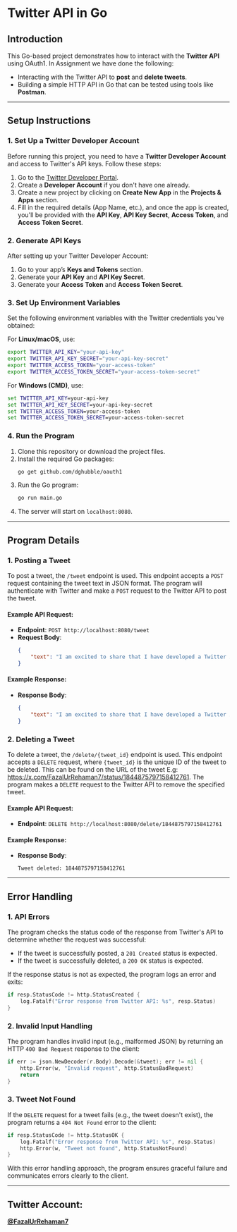 # Twitter API in Go

## Introduction

This Go-based project demonstrates how to interact with the **Twitter API** using OAuth1. In Assignment we have done the following:
- Interacting with the Twitter API to **post** and **delete tweets**.
- Building a simple HTTP API in Go that can be tested using tools like **Postman**.

---

## Setup Instructions

### 1. Set Up a Twitter Developer Account

Before running this project, you need to have a **Twitter Developer Account** and access to Twitter's API keys. Follow these steps:

1. Go to the [Twitter Developer Portal](https://developer.twitter.com/).
2. Create a **Developer Account** if you don't have one already.
3. Create a new project by clicking on **Create New App** in the **Projects & Apps** section.
4. Fill in the required details (App Name, etc.), and once the app is created, you'll be provided with the **API Key**, **API Key Secret**, **Access Token**, and **Access Token Secret**.

### 2. Generate API Keys

After setting up your Twitter Developer Account:

1. Go to your app’s **Keys and Tokens** section.
2. Generate your **API Key** and **API Key Secret**.
3. Generate your **Access Token** and **Access Token Secret**.

### 3. Set Up Environment Variables

Set the following environment variables with the Twitter credentials you've obtained:

For **Linux/macOS**, use:
```bash
export TWITTER_API_KEY="your-api-key"
export TWITTER_API_KEY_SECRET="your-api-key-secret"
export TWITTER_ACCESS_TOKEN="your-access-token"
export TWITTER_ACCESS_TOKEN_SECRET="your-access-token-secret"
```
For **Windows (CMD)**, use:
```cmd
set TWITTER_API_KEY=your-api-key
set TWITTER_API_KEY_SECRET=your-api-key-secret
set TWITTER_ACCESS_TOKEN=your-access-token
set TWITTER_ACCESS_TOKEN_SECRET=your-access-token-secret
```

### 4. Run the Program

1. Clone this repository or download the project files.
2. Install the required Go packages:
   ```bash
   go get github.com/dghubble/oauth1
   ```
3. Run the Go program:
   ```bash
   go run main.go
   ```
4. The server will start on `localhost:8080`.

---

## Program Details

### 1. Posting a Tweet

To post a tweet, the `/tweet` endpoint is used. This endpoint accepts a `POST` request containing the tweet text in JSON format. The program will authenticate with Twitter and make a `POST` request to the Twitter API to post the tweet.

#### Example API Request:

- **Endpoint**: `POST http://localhost:8080/tweet`
- **Request Body**:
  ```json
  {
      "text": "I am excited to share that I have developed a Twitter API in Go!"
  }
  ```

#### Example Response:

- **Response Body**:
  ```json
  {
      "text": "I am excited to share that I have developed a Twitter API in Go!"
  }
  ```

### 2. Deleting a Tweet

To delete a tweet, the `/delete/{tweet_id}` endpoint is used. This endpoint accepts a `DELETE` request, where `{tweet_id}` is the unique ID of the tweet to be deleted. This can be found on the URL of the tweet E.g: https://x.com/FazalUrRehaman7/status/1844875797158412761. The program makes a `DELETE` request to the Twitter API to remove the specified tweet.

#### Example API Request:

- **Endpoint**: `DELETE http://localhost:8080/delete/1844875797158412761`

#### Example Response:

- **Response Body**:
  ```text
  Tweet deleted: 1844875797158412761
  ```

---

## Error Handling

### 1. API Errors

The program checks the status code of the response from Twitter's API to determine whether the request was successful:

- If the tweet is successfully posted, a `201 Created` status is expected.
- If the tweet is successfully deleted, a `200 OK` status is expected.

If the response status is not as expected, the program logs an error and exits:
```go
if resp.StatusCode != http.StatusCreated {
    log.Fatalf("Error response from Twitter API: %s", resp.Status)
}
```

### 2. Invalid Input Handling

The program handles invalid input (e.g., malformed JSON) by returning an HTTP `400 Bad Request` response to the client:
```go
if err := json.NewDecoder(r.Body).Decode(&tweet); err != nil {
    http.Error(w, "Invalid request", http.StatusBadRequest)
    return
}
```

### 3. Tweet Not Found

If the `DELETE` request for a tweet fails (e.g., the tweet doesn't exist), the program returns a `404 Not Found` error to the client:
```go
if resp.StatusCode != http.StatusOK {
    log.Fatalf("Error response from Twitter API: %s", resp.Status)
    http.Error(w, "Tweet not found", http.StatusNotFound)
}
```

With this error handling approach, the program ensures graceful failure and communicates errors clearly to the client.

---
## Twitter Account:

**[@FazalUrRehaman7](https://twitter.com/FazalUrRehaman7)**
